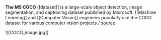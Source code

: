 **The MS COCO** [[dataset]] is a large-scale object detection, image segmentation, and captioning dataset published by Microsoft. [[Machine Learning]] and [[Computer Vision]] engineers popularly use the COCO dataset for various computer vision projects / [source](https://cocodataset.org)


![[COCO_image.jpg]]